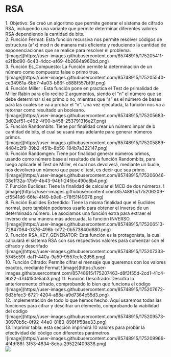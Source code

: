 <h1> RSA</h1>
1. Objetivo: Se creó un algoritmo que permite generar el sistema de cifrado RSA, incluyendo una variante que permite determinar diferentes valores RSA dependiendo la cantidad de bits.<br> 2. Función Fermat: Esta función recursiva nos permite resolver códigos de estructura (a^x) mod n de manera más eficiente y reduciendo la cantidad de exponenciaciones que se realice para resolver el problema.<br> ![image](https://user-images.githubusercontent.com/85748915/175205411-e2f1bd90-6c43-4dcc-af69-4b2684a960bd.png) <br>3. Función Es_Compuesto: La Función permite la determinación de un número como compuesto false o primo true.<br> ![image](https://user-images.githubusercontent.com/85748915/175205540-ce34961a-6bb7-4a03-b86f-c888f557bf9f.png)<br> 4. Función Miller : Esta función pone en practica el Test de primalidad de Miller Rabin para ello recibe 2 argumentos, siendo el “n” el número que se debe determinar si es primo o no, mientras que “s” es el número de bases para las cuales se va a probar el “n”. Una vez ejecutada, la función nos va a retornar como resultado un booleano. <br>![image](https://user-images.githubusercontent.com/85748915/175205683-3d02ef51-c492-4f00-b458-253791316e27.png) <br>5. Función Randombits: Tiene por finalidad crear un número impar de b cantidad de bits, el cual se usará mas adelante para generar números primos.<br> ![image](https://user-images.githubusercontent.com/85748915/175205889-4484c2f9-39b2-451b-8b50-184b7a322147.png)<br>6. Función Randomgen: Tiene por finalidad generar números primos, usando como número base al resultado de la función Randombits, para luego aplicarle el Test de Miller, el cual nos devolverá, mediante un bucle, nos devolverá un número que pase el test, es decir que sea primo.<br> ![image](https://user-images.githubusercontent.com/85748915/175206046-08e1f32a-17b9-4b43-94bf-245bc490c8b4.png)<br> 7. Función Euclides: Tiene la finalidad de calcular el MCD de dos números. ![image](https://user-images.githubusercontent.com/85748915/175206209-cf5541d6-66fe-4f49-b9e8-c78f51f49078.png)<br> 8. Función Euclides Extendido: Tiene la misma finalidad que el Euclides normal, pero también podemos usarlo para obtener el inverso de un determinado número. Le asociamos una función extra para extraer el inverso de una manera más adecuada, la función INVERSO. <br>![image](https://user-images.githubusercontent.com/85748915/175206513-72847064-0376-496b-bf72-0b573840d680.png) <br>9. Función RSA_KEY_GENERATOR: Esta función es la protagonista, la cual calculará el sistema RSA con sus respectivos valores para comenzar con el cifrado y descrifado <br>![image](https://user-images.githubusercontent.com/85748915/175207333-5745c59f-daf1-440a-9a59-9557ccfe2d56.png)<br> 10. Función Cifrado: Permite cifrar el mensaje que queremos con los valores exactos, mediante Fermat ![image](https://user-images.githubusercontent.com/85748915/175207463-d8f3f55d-2cd1-41c4-9b22-d7d4150e5ab3.png) 11. Función Descifrado: Descifra lo anterioremente cifrado, comprobando lo bien que funciona el código<br> ![image](https://user-images.githubusercontent.com/85748915/175207672-6d3bfec3-6721-4204-a88a-a9d7364c55d3.png)<br> 12. Implementación de todo lo que hemos hecho: Aquí usaremos todas las funciones para cifrar y descifrar un elemento, comprobando la viabilidad del código <br>
![image](https://user-images.githubusercontent.com/85748915/175209573-30970b5c-0f92-44e0-8183-898f1f58ae33.png)<br>
13. Imprimir tabla: esta sección imprimirá 10 valores para probar la efectividad del código con diferentes parámetros
<br>
![image](https://user-images.githubusercontent.com/85748915/175209966-4f4df88f-3f53-4834-8eba-29522f409838.png)<br>
<img align="center" src="[https://github-readme-stats.vercel.app/api/top-langs?username=carlossalvadordiaz&show_icons=true&locale=en&layout=compact](https://user-images.githubusercontent.com/85748915/175209966-4f4df88f-3f53-4834-8eba-29522f409838.png)" /></p>


